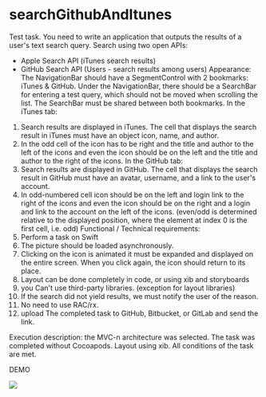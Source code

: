 # searchGithubAndItunes

Test task.
You need to write an application that outputs the results of a user's text search query. Search using two open APIs:
- Apple Search API (iTunes search results)
- GitHub Search API (Users - search results among users)
Appearance:
The NavigationBar should have a SegmentControl with 2 bookmarks: iTunes & GitHub.
Under the NavigationBar, there should be a SearchBar for entering a test query, which should not
be moved when scrolling the list. The SearchBar must be shared between both bookmarks.
In the iTunes tab:
1. Search results are displayed in iTunes. The cell that displays the search result in iTunes must have an object icon, name, and author.
2. In the odd cell of the icon has to be right and the title and author to the left of the icons and even the icon should be on the left and the title and author to the right of the icons.
In the GitHub tab:
1. Search results are displayed in GitHub. The cell that displays the search result in GitHub must have an avatar, username, and a link to the user's account.
2. In odd-numbered cell icon should be on the left and login link to the right of the icons and even the icon should be on the right and a login and link to the account on the left of the icons.
(even/odd is determined relative to the displayed position, where the element at index 0 is the first cell, i.e. odd)
Functional / Technical requirements:
1. Perform a task on Swift
2. The picture should be loaded asynchronously.
3. Clicking on the icon is animated it must be expanded and displayed on the entire screen. When you click again, the icon should return to its place.
4. Layout can be done completely in code, or using xib and storyboards
5. you Can't use third-party libraries. (exception for layout libraries)
6. If the search did not yield results, we must notify the user of the reason.
7. No need to use RAC/rx.
8. upload The completed task to GitHub, Bitbucket, or GitLab and send the link.

Execution description: the MVC-n architecture was selected. The task was completed without Cocoapods. Layout using xib. All conditions of the task are met.

DEMO<br/>

<img src="https://github.com/aposnov/searchGithubAndItunes/blob/master/Supporting%20files/demo.gif" />
